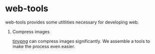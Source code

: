 # web-tools

web-tools provides some utitlities necessary for developing web.

1. Compress images

   [tinypng](https://tinypng.com/) can compress images significantly.
   We assemble a tools to make the process even easier.
